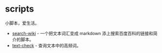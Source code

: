# scripts

小脚本，爱生活。

- [search-wiki](https://github.com/yeshimei/ntbl-scripts/scripts/search-wiki) - 一个把文本词汇变成 markdown 添上搜索百度百科的链接和简介的脚本。
- [text-check](https://github.com/yeshimei/ntbl-scripts/scripts/text-check) - 查询文本中的高频词。

